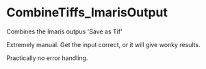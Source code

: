# CombineTiffs_ImarisOutput
 Combines the Imaris outpus 'Save as Tif'

Extremely manual. Get the input correct, or it will give wonky results.

Practically no error handling.
